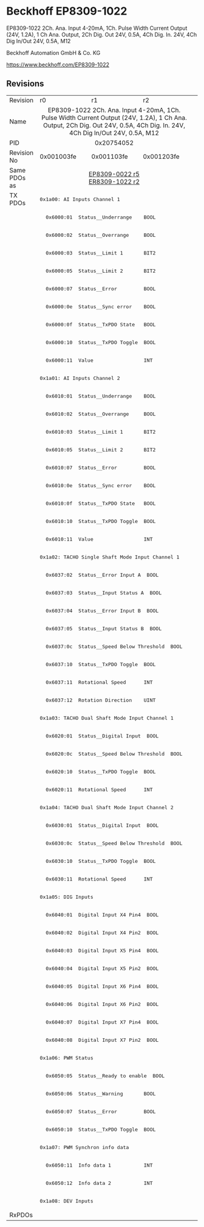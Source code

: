 # Beckhoff EP8309-1022

EP8309-1022 2Ch. Ana. Input 4-20mA, 1Ch. Pulse Width Current Output (24V, 1.2A), 1 Ch Ana. Output, 2Ch Dig. Out 24V, 0.5A, 4Ch Dig. In. 24V, 4Ch Dig In/Out 24V, 0.5A, M12

Beckhoff Automation GmbH & Co. KG

https://www.beckhoff.com/EP8309-1022

## Revisions
<table>
<tr >
<td>Revision</td>
<td>r0</td>
<td>r1</td>
<td>r2</td>
</tr>
<tr >
<td>Name</td>
<td colspan=3 align="center">EP8309-1022 2Ch. Ana. Input 4-20mA, 1Ch. Pulse Width Current Output (24V, 1.2A), 1 Ch Ana. Output, 2Ch Dig. Out 24V, 0.5A, 4Ch Dig. In. 24V, 4Ch Dig In/Out 24V, 0.5A, M12</td>
</tr>
<tr >
<td>PID</td>
<td colspan=3 align="center">0x20754052</td>
</tr>
<tr >
<td>Revision No</td>
<td>0x001003fe</td>
<td>0x001103fe</td>
<td>0x001203fe</td>
</tr>
<tr >
<td>Same PDOs as</td>
<td colspan=3 align="center"><a href="EP8309-0022">EP8309-0022 r5</a><br/><a href="ER8309-1022">ER8309-1022 r2</a></td>
</tr>
<tr class="txpdo">
<td rowspan=57 valign=top>TX PDOs</td>
<td colspan=3 align="left"><pre>0x1a00: AI Inputs Channel 1</pre></td>
<td></td>
</tr>
<tr class="txpdo">
<td colspan=3 align="left"><pre>  0x6000:01  Status__Underrange    BOOL</pre></td>
</tr>
<tr class="txpdo">
<td colspan=3 align="left"><pre>  0x6000:02  Status__Overrange     BOOL</pre></td>
</tr>
<tr class="txpdo">
<td colspan=3 align="left"><pre>  0x6000:03  Status__Limit 1       BIT2</pre></td>
</tr>
<tr class="txpdo">
<td colspan=3 align="left"><pre>  0x6000:05  Status__Limit 2       BIT2</pre></td>
</tr>
<tr class="txpdo">
<td colspan=3 align="left"><pre>  0x6000:07  Status__Error         BOOL</pre></td>
</tr>
<tr class="txpdo">
<td colspan=3 align="left"><pre>  0x6000:0e  Status__Sync error    BOOL</pre></td>
</tr>
<tr class="txpdo">
<td colspan=3 align="left"><pre>  0x6000:0f  Status__TxPDO State   BOOL</pre></td>
</tr>
<tr class="txpdo">
<td colspan=3 align="left"><pre>  0x6000:10  Status__TxPDO Toggle  BOOL</pre></td>
</tr>
<tr class="txpdo">
<td colspan=3 align="left"><pre>  0x6000:11  Value                 INT</pre></td>
</tr>
<tr class="txpdo">
<td colspan=3 align="left"><pre>0x1a01: AI Inputs Channel 2</pre></td>
</tr>
<tr class="txpdo">
<td colspan=3 align="left"><pre>  0x6010:01  Status__Underrange    BOOL</pre></td>
</tr>
<tr class="txpdo">
<td colspan=3 align="left"><pre>  0x6010:02  Status__Overrange     BOOL</pre></td>
</tr>
<tr class="txpdo">
<td colspan=3 align="left"><pre>  0x6010:03  Status__Limit 1       BIT2</pre></td>
</tr>
<tr class="txpdo">
<td colspan=3 align="left"><pre>  0x6010:05  Status__Limit 2       BIT2</pre></td>
</tr>
<tr class="txpdo">
<td colspan=3 align="left"><pre>  0x6010:07  Status__Error         BOOL</pre></td>
</tr>
<tr class="txpdo">
<td colspan=3 align="left"><pre>  0x6010:0e  Status__Sync error    BOOL</pre></td>
</tr>
<tr class="txpdo">
<td colspan=3 align="left"><pre>  0x6010:0f  Status__TxPDO State   BOOL</pre></td>
</tr>
<tr class="txpdo">
<td colspan=3 align="left"><pre>  0x6010:10  Status__TxPDO Toggle  BOOL</pre></td>
</tr>
<tr class="txpdo">
<td colspan=3 align="left"><pre>  0x6010:11  Value                 INT</pre></td>
</tr>
<tr class="txpdo">
<td colspan=3 align="left"><pre>0x1a02: TACHO Single Shaft Mode Input Channel 1</pre></td>
</tr>
<tr class="txpdo">
<td colspan=3 align="left"><pre>  0x6037:02  Status__Error Input A  BOOL</pre></td>
</tr>
<tr class="txpdo">
<td colspan=3 align="left"><pre>  0x6037:03  Status__Input Status A  BOOL</pre></td>
</tr>
<tr class="txpdo">
<td colspan=3 align="left"><pre>  0x6037:04  Status__Error Input B  BOOL</pre></td>
</tr>
<tr class="txpdo">
<td colspan=3 align="left"><pre>  0x6037:05  Status__Input Status B  BOOL</pre></td>
</tr>
<tr class="txpdo">
<td colspan=3 align="left"><pre>  0x6037:0c  Status__Speed Below Threshold  BOOL</pre></td>
</tr>
<tr class="txpdo">
<td colspan=3 align="left"><pre>  0x6037:10  Status__TxPDO Toggle  BOOL</pre></td>
</tr>
<tr class="txpdo">
<td colspan=3 align="left"><pre>  0x6037:11  Rotational Speed      INT</pre></td>
</tr>
<tr class="txpdo">
<td colspan=3 align="left"><pre>  0x6037:12  Rotation Direction    UINT</pre></td>
</tr>
<tr class="txpdo">
<td colspan=3 align="left"><pre>0x1a03: TACHO Dual Shaft Mode Input Channel 1</pre></td>
</tr>
<tr class="txpdo">
<td colspan=3 align="left"><pre>  0x6020:01  Status__Digital Input  BOOL</pre></td>
</tr>
<tr class="txpdo">
<td colspan=3 align="left"><pre>  0x6020:0c  Status__Speed Below Threshold  BOOL</pre></td>
</tr>
<tr class="txpdo">
<td colspan=3 align="left"><pre>  0x6020:10  Status__TxPDO Toggle  BOOL</pre></td>
</tr>
<tr class="txpdo">
<td colspan=3 align="left"><pre>  0x6020:11  Rotational Speed      INT</pre></td>
</tr>
<tr class="txpdo">
<td colspan=3 align="left"><pre>0x1a04: TACHO Dual Shaft Mode Input Channel 2</pre></td>
</tr>
<tr class="txpdo">
<td colspan=3 align="left"><pre>  0x6030:01  Status__Digital Input  BOOL</pre></td>
</tr>
<tr class="txpdo">
<td colspan=3 align="left"><pre>  0x6030:0c  Status__Speed Below Threshold  BOOL</pre></td>
</tr>
<tr class="txpdo">
<td colspan=3 align="left"><pre>  0x6030:10  Status__TxPDO Toggle  BOOL</pre></td>
</tr>
<tr class="txpdo">
<td colspan=3 align="left"><pre>  0x6030:11  Rotational Speed      INT</pre></td>
</tr>
<tr class="txpdo">
<td colspan=3 align="left"><pre>0x1a05: DIG Inputs</pre></td>
</tr>
<tr class="txpdo">
<td colspan=3 align="left"><pre>  0x6040:01  Digital Input X4 Pin4  BOOL</pre></td>
</tr>
<tr class="txpdo">
<td colspan=3 align="left"><pre>  0x6040:02  Digital Input X4 Pin2  BOOL</pre></td>
</tr>
<tr class="txpdo">
<td colspan=3 align="left"><pre>  0x6040:03  Digital Input X5 Pin4  BOOL</pre></td>
</tr>
<tr class="txpdo">
<td colspan=3 align="left"><pre>  0x6040:04  Digital Input X5 Pin2  BOOL</pre></td>
</tr>
<tr class="txpdo">
<td colspan=3 align="left"><pre>  0x6040:05  Digital Input X6 Pin4  BOOL</pre></td>
</tr>
<tr class="txpdo">
<td colspan=3 align="left"><pre>  0x6040:06  Digital Input X6 Pin2  BOOL</pre></td>
</tr>
<tr class="txpdo">
<td colspan=3 align="left"><pre>  0x6040:07  Digital Input X7 Pin4  BOOL</pre></td>
</tr>
<tr class="txpdo">
<td colspan=3 align="left"><pre>  0x6040:08  Digital Input X7 Pin2  BOOL</pre></td>
</tr>
<tr class="txpdo">
<td colspan=3 align="left"><pre>0x1a06: PWM Status</pre></td>
</tr>
<tr class="txpdo">
<td colspan=3 align="left"><pre>  0x6050:05  Status__Ready to enable  BOOL</pre></td>
</tr>
<tr class="txpdo">
<td colspan=3 align="left"><pre>  0x6050:06  Status__Warning       BOOL</pre></td>
</tr>
<tr class="txpdo">
<td colspan=3 align="left"><pre>  0x6050:07  Status__Error         BOOL</pre></td>
</tr>
<tr class="txpdo">
<td colspan=3 align="left"><pre>  0x6050:10  Status__TxPDO Toggle  BOOL</pre></td>
</tr>
<tr class="txpdo">
<td colspan=3 align="left"><pre>0x1a07: PWM Synchron info data</pre></td>
</tr>
<tr class="txpdo">
<td colspan=3 align="left"><pre>  0x6050:11  Info data 1           INT</pre></td>
</tr>
<tr class="txpdo">
<td colspan=3 align="left"><pre>  0x6050:12  Info data 2           INT</pre></td>
</tr>
<tr class="txpdo">
<td colspan=3 align="left"><pre>0x1a08: DEV Inputs</pre></td>
</tr>
<tr >
<td>RxPDOs</td>
<td colspan=3 align="left"></td>
</tr>
</table>
